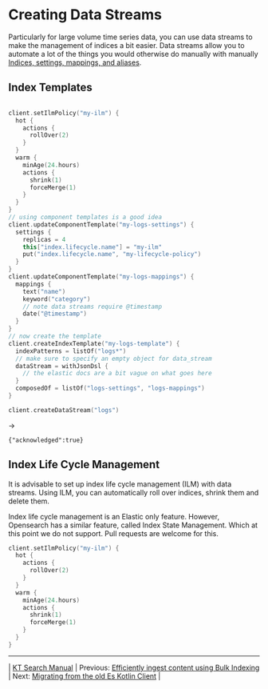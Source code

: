 # Creating Data Streams 

Particularly for large volume time series data, you can use data streams to make the management of 
indices a bit easier. Data streams allow you to automate a lot of the things you would otherwise do manually 
with manually [Indices, settings, mappings, and aliases](IndexManagement.md).          

## Index Templates

```kotlin

client.setIlmPolicy("my-ilm") {
  hot {
    actions {
      rollOver(2)
    }
  }
  warm {
    minAge(24.hours)
    actions {
      shrink(1)
      forceMerge(1)
    }
  }
}
// using component templates is a good idea
client.updateComponentTemplate("my-logs-settings") {
  settings {
    replicas = 4
    this["index.lifecycle.name"] = "my-ilm"
    put("index.lifecycle.name", "my-lifecycle-policy")
  }
}
client.updateComponentTemplate("my-logs-mappings") {
  mappings {
    text("name")
    keyword("category")
    // note data streams require @timestamp
    date("@timestamp")
  }
}
// now create the template
client.createIndexTemplate("my-logs-template") {
  indexPatterns = listOf("logs*")
  // make sure to specify an empty object for data_stream
  dataStream = withJsonDsl {
    // the elastic docs are a bit vague on what goes here
  }
  composedOf = listOf("logs-settings", "logs-mappings")
}

client.createDataStream("logs")
```

->

```
{"acknowledged":true}
```

## Index Life Cycle Management

It is advisable to set up index life cycle management (ILM) with data streams. Using ILM, you can automatically roll over indices, shrink them and delete them.

Index life cycle management is an Elastic only feature. However, Opensearch has a similar feature, called Index State Management. Which at this point we do not support. Pull requests are welcome for this.

```kotlin
client.setIlmPolicy("my-ilm") {
  hot {
    actions {
      rollOver(2)
    }
  }
  warm {
    minAge(24.hours)
    actions {
      shrink(1)
      forceMerge(1)
    }
  }
}
```

---

| [KT Search Manual](README.md) | Previous: [Efficiently ingest content using Bulk Indexing](BulkIndexing.md) | Next: [Migrating from the old Es Kotlin Client](Migrating.md) |